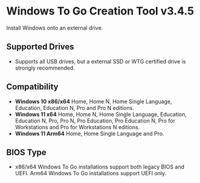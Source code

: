 # Windows To Go Creation Tool v3.4.5
Install Windows onto an external drive.

## Supported Drives
- Supports all USB drives, but a external SSD or WTG certified drive is strongly recommended.

## Compatibility
- **Windows 10 x86/x64** Home, Home N, Home Single Language, Education, Education N, Pro and Pro N editions.
- **Windows 11 x64** Home, Home N, Home Single Language, Education, Education N, Pro, Pro N, Pro Education, Pro Education N, Pro for Workstations and Pro for Workstations N editions.  
- **Windows 11 Arm64** Home, Home Single Language and Pro.

## BIOS Type
- x86/x64 Windows To Go installations support both legacy BIOS and UEFI. Arm64 Windows To Go installations support UEFI only.
